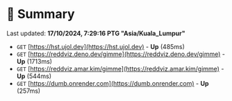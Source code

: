 # 📖 Summary
Last updated: **17/10/2024, 7:29:16 PTG "Asia/Kuala_Lumpur"**

- `GET` [https://hst.ujol.dev](https://hst.ujol.dev) - **Up** (485ms)
- `GET` [https://reddviz.deno.dev/gimme](https://reddviz.deno.dev/gimme) - **Up** (1713ms)
- `GET` [https://reddviz.amar.kim/gimme](https://reddviz.amar.kim/gimme) - **Up** (544ms)
- `GET` [https://dumb.onrender.com](https://dumb.onrender.com) - **Up** (257ms)
